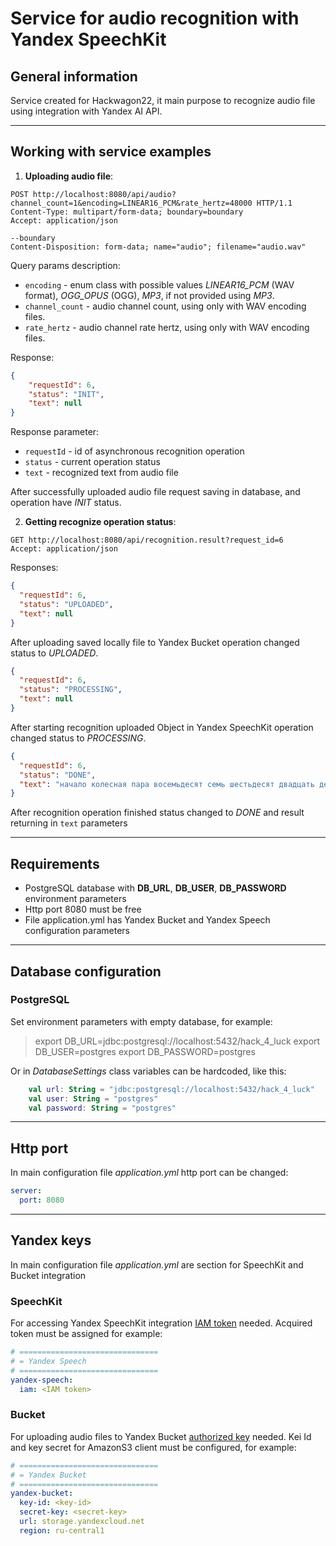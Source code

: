 # Service for audio recognition with Yandex SpeechKit

## General information

Service created for Hackwagon22, it main purpose to recognize audio file using integration with Yandex AI API.

___

## Working with service examples

1. __Uploading audio file__:
```http request
POST http://localhost:8080/api/audio?channel_count=1&encoding=LINEAR16_PCM&rate_hertz=48000 HTTP/1.1
Content-Type: multipart/form-data; boundary=boundary
Accept: application/json

--boundary
Content-Disposition: form-data; name="audio"; filename="audio.wav"
```
Query params description:
* `encoding` - enum class with possible values _LINEAR16_PCM_ (WAV format), _OGG_OPUS_ (OGG), _MP3_, if not provided using _MP3_.
* `channel_count` - audio channel count, using only with WAV encoding files.
* `rate_hertz` - audio channel rate hertz, using only with WAV encoding files.

Response:
```json
{
    "requestId": 6,
    "status": "INIT",
    "text": null
}
```
Response parameter:
* `requestId` - id of asynchronous recognition operation
* `status` - current operation status
* `text` - recognized text from audio file

After successfully uploaded audio file request saving in database, and operation have _INIT_ status.

2. __Getting recognize operation status__:
```http request
GET http://localhost:8080/api/recognition.result?request_id=6
Accept: application/json
```
Responses:
```json
{
  "requestId": 6,
  "status": "UPLOADED",
  "text": null
}

```
After uploading saved locally file to Yandex Bucket operation changed status to _UPLOADED_.
```json
{
  "requestId": 6,
  "status": "PROCESSING",
  "text": null
}

```
After starting recognition uploaded Object in Yandex SpeechKit operation changed status to _PROCESSING_.
```json
{
  "requestId": 6,
  "status": "DONE",
  "text": "начало колесная пара восемьдесят семь шестьдесят двадцать девятый завод год десятый завод двадцать девятый шайба"
}
```
After recognition operation finished status changed to _DONE_ and result returning in `text` parameters
___

## Requirements

- PostgreSQL database with __DB_URL__, __DB_USER__, __DB_PASSWORD__ environment parameters
- Http port 8080 must be free
- File application.yml has Yandex Bucket and Yandex Speech configuration parameters

___

## Database configuration

### PostgreSQL
Set environment parameters with empty database, for example:

> export DB_URL=jdbc:postgresql://localhost:5432/hack_4_luck
> export DB_USER=postgres
> export DB_PASSWORD=postgres

Or in _DatabaseSettings_ class variables can be hardcoded, like this:
```kotlin
    val url: String = "jdbc:postgresql://localhost:5432/hack_4_luck"
    val user: String = "postgres"
    val password: String = "postgres"
```

___

## Http port

In main configuration file _application.yml_ http port can be changed:
```yaml
server:
  port: 8080
```

___

## Yandex keys

In main configuration file _application.yml_ are section for SpeechKit and Bucket integration

### SpeechKit

For accessing Yandex SpeechKit integration [IAM token](https://cloud.yandex.com/en-ru/docs/iam/operations/iam-token/create-for-sa) needed.
Acquired token must be assigned for example:
```yaml
# ===============================
# = Yandex Speech
# ===============================
yandex-speech:
  iam: <IAM token>
```

### Bucket

For uploading audio files to Yandex Bucket [authorized key](https://cloud.yandex.com/en-ru/docs/iam/operations/authorized-key/create) needed.
Kei Id and key secret for AmazonS3 client must be configured, for example:
```yaml
# ===============================
# = Yandex Bucket
# ===============================
yandex-bucket:
  key-id: <key-id>
  secret-key: <secret-key>
  url: storage.yandexcloud.net
  region: ru-central1
```
